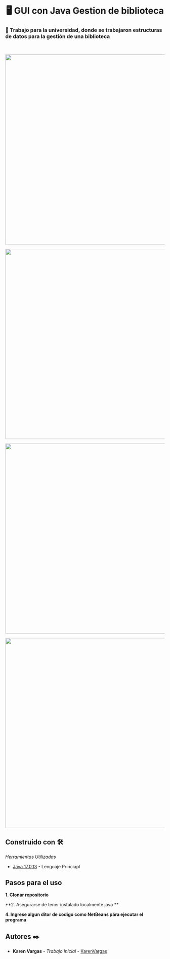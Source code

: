<h1 align="center"><b>🖥️ GUI con Java Gestion de biblioteca </b></h1>
<h3>🌼 Trabajo para la universidad, donde se trabajaron estructuras de datos para la gestión de una biblioteca</h3><br>

<p align="center"><img src="archivos/1.png" width="600"/></p> 
<p align="center"><img src="archivos/2.png" width="600"/></p> 
<p align="center"><img src="archivos/3.png" width="600"/></p>
<p align="center"><img src="archivos/4.png" width="600"/></p>

## Construido con 🛠️

_Herramientas Utilizadas_

- [Java 17.0.13](https://www.java.com/es/) - Lenguaje Princiapl

## Pasos para el uso

**1. Clonar repositorio**

**2. Asegurarse de tener instalado localmente java **

**4. Ingrese algun ditor de codigo como NetBeans pára ejecutar el programa**


## Autores ✒️

- **Karen Vargas** - _Trabajo Inicial_ - [KarenVargas](https://github.com/Karen11Vargas)

